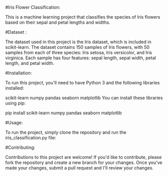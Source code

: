 #Iris Flower Classification:

This is a machine learning project that classifies the species of Iris flowers based on their sepal and petal lengths and widths.

#Dataset :

The dataset used in this project is the Iris dataset, which is included in scikit-learn. The dataset contains 150 samples of Iris flowers, with 50 samples from each of three species: Iris setosa, Iris versicolor, and Iris virginica. Each sample has four features: sepal length, sepal width, petal length, and petal width.

#Installation:

To run this project, you'll need to have Python 3 and the following libraries installed:

scikit-learn numpy pandas seaborn matplotlib You can install these libraries using pip:

pip install scikit-learn numpy pandas seaborn matplotlib

#Usage:

To run the project, simply clone the repository and run the iris_classification.py file:

#Contributing:

Contributions to this project are welcome! If you'd like to contribute, please fork the repository and create a new branch for your changes. Once you've made your changes, submit a pull request and I'll review your changes.

